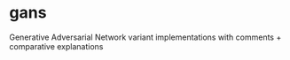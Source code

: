 # gans
Generative Adversarial Network variant implementations with comments + comparative explanations

